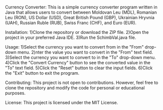Currency Converter:
This is a simple currency converter program written in Java that allows users to convert between Moldovan Leu (MDL), Romanian Leu (RON), US Dollar (USD), Great British Pound (GBP), Ukrainian Hryvnia (UAH), Russian Ruble (RUB), Swiss Franc (CHF), and Euro (EUR).

Installation:
1)Clone the repository or download the ZIP file.
2)Open the project in your preferred Java IDE.
3)Run the SchimbVal.java file.

Usage:
1)Select the currency you want to convert from in the "From" drop-down menu.
2)nter the value you want to convert in the "From" text field.
3)Select the currency you want to convert to in the "To" drop-down menu.
4)Click the "Convert Currency" button to see the converted value in the "To" text field.
5)Click the "Reset" button to clear the input fields.
6)Click the "Exit" button to exit the program.

Contributing:
This project is not open to contributions. However, feel free to clone the repository and modify the code for personal or educational purposes.

License:
This project is licensed under the MIT License.
